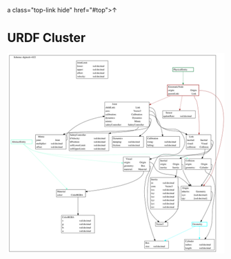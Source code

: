 a class="top-link hide" href="#top">↑</a>
<a name="top"></a>

# URDF Cluster


![urdf](./digitech-v022-urdf-cluster.svg)

